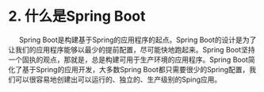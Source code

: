 # 2. 什么是Spring Boot

&ensp; &ensp; Spring Boot是构建基于Spring的应用程序的起点。Spring Boot的设计是为了让我们的应用程序能够以最少的提前配置，尽可能快地跑起来。Spring Boot坚持一个固执的观点，那就是，总是构建可用于生产环境的应用程序。Spring Boot简化了基于Spring的应用开发，大多数Spring Boot都只需要很少的Spring配置，我们可以很容易地创建出可以运行的、独立的、生产级别的Sping应用。